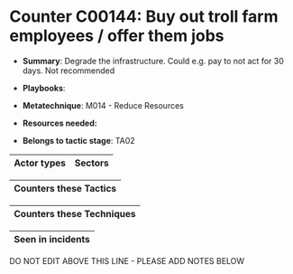 # Counter C00144: Buy out troll farm employees / offer them jobs

* **Summary**: Degrade the infrastructure. Could e.g. pay to not act for 30 days. Not recommended

* **Playbooks**: 

* **Metatechnique**: M014 - Reduce Resources

* **Resources needed:** 

* **Belongs to tactic stage**: TA02


| Actor types | Sectors |
| ----------- | ------- |



| Counters these Tactics |
| ---------------------- |



| Counters these Techniques |
| ------------------------- |



| Seen in incidents |
| ----------------- |


DO NOT EDIT ABOVE THIS LINE - PLEASE ADD NOTES BELOW